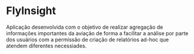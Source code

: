 # FlyInsight
Aplicação desenvolvida com o objetivo de realizar agregação de informações importantes da aviação de forma a facilitar a análise por parte dos usuários com a permissão de criação de relatórios ad-hoc que atendem diferentes necessiades.
